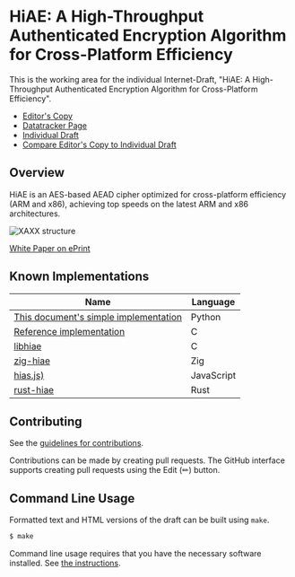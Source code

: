 <!-- regenerate: off -->

# HiAE: A High-Throughput Authenticated Encryption Algorithm for Cross-Platform Efficiency

This is the working area for the individual Internet-Draft, "HiAE: A High-Throughput Authenticated Encryption Algorithm for Cross-Platform Efficiency".

* [Editor's Copy](https://hiae-aead.github.io/draft-pham-hiae/#go.draft-pham-hiae.html)
* [Datatracker Page](https://datatracker.ietf.org/doc/draft-pham-cfrg-hiae)
* [Individual Draft](https://datatracker.ietf.org/doc/html/draft-pham-cfrg-hiae)
* [Compare Editor's Copy to Individual Draft](https://hiae-aead.github.io/draft-pham-cfrg-hiae/#go.draft-pham-cfrg-hiae.diff)

## Overview

HiAE is an AES-based AEAD cipher optimized for cross-platform efficiency (ARM and x86), achieving top speeds on the latest ARM and x86 architectures.

![XAXX structure](https://raw.github.com/hiae-aead/draft-pham-hiae/master/media/xaxx.png)

[White Paper on ePrint](https://eprint.iacr.org/2025/377)

## Known Implementations

| Name                                                                                                           | Language   |
| -------------------------------------------------------------------------------------------------------------- | ---------- |
| [This document's simple implementation](https://github.com/hiae-aead/draft-pham-hiae/tree/main/implementation) | Python     |
| [Reference implementation](https://github.com/Concyclics/HiAE/tree/main)                                       | C          |
| [libhiae](https://github.com/hiae-aead/libhiae)                                                                | C          |
| [zig-hiae](https://github.com/hiae-aead/zig-hiae)                                                              | Zig        |
| [hias.js)](https://github.com/hiae-aead/hiae.js)                                                               | JavaScript |
| [rust-hiae](https://github.com/jedisct1/rust-hiae)                                                             | Rust       |

## Contributing

See the
[guidelines for contributions](https://github.com/hiae-aead/draft-pham-hiae/blob/main/CONTRIBUTING.md).

Contributions can be made by creating pull requests.
The GitHub interface supports creating pull requests using the Edit (✏) button.


## Command Line Usage

Formatted text and HTML versions of the draft can be built using `make`.

```sh
$ make
```

Command line usage requires that you have the necessary software installed.  See
[the instructions](https://github.com/martinthomson/i-d-template/blob/main/doc/SETUP.md).

